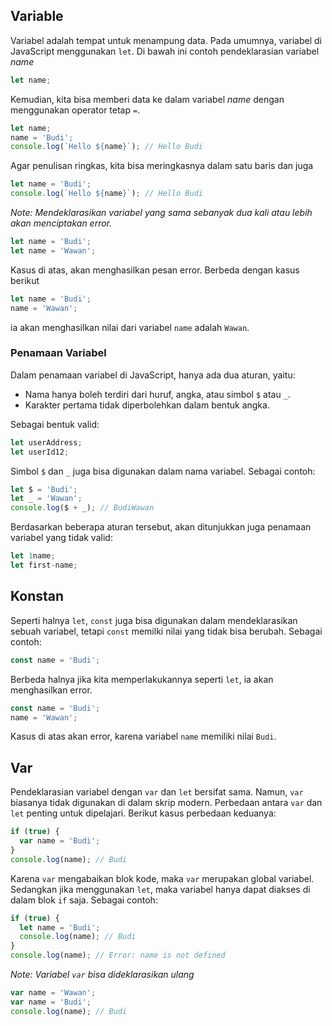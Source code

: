 ## Variable

Variabel adalah tempat untuk menampung data. Pada umumnya, variabel di JavaScript menggunakan `let`. Di bawah ini contoh pendeklarasian variabel _name_

```js
let name;
```

Kemudian, kita bisa memberi data ke dalam variabel _name_ dengan menggunakan operator tetap `=`.

```js
let name;
name = 'Budi';
console.log(`Hello ${name}`); // Hello Budi
```

Agar penulisan ringkas, kita bisa meringkasnya dalam satu baris dan juga

```js
let name = 'Budi';
console.log(`Hello ${name}`); // Hello Budi
```

_Note: Mendeklarasikan variabel yang sama sebanyak dua kali atau lebih akan menciptakan error._

```js
let name = 'Budi';
let name = 'Wawan';
```

Kasus di atas, akan menghasilkan pesan error. Berbeda dengan kasus berikut

```js
let name = 'Budi';
name = 'Wawan';
```

ia akan menghasilkan nilai dari variabel `name` adalah `Wawan`.

### Penamaan Variabel

Dalam penamaan variabel di JavaScript, hanya ada dua aturan, yaitu:

- Nama hanya boleh terdiri dari huruf, angka, atau simbol `$` atau `_`.
- Karakter pertama tidak diperbolehkan dalam bentuk angka.

Sebagai bentuk valid:

```js
let userAddress;
let userId12;
```

Simbol `$` dan `_` juga bisa digunakan dalam nama variabel. Sebagai contoh:

```js
let $ = 'Budi';
let _ = 'Wawan';
console.log($ + _); // BudiWawan
```

Berdasarkan beberapa aturan tersebut, akan ditunjukkan juga penamaan variabel yang tidak valid:

```js
let 1name;
let first-name;
```

## Konstan

Seperti halnya `let`, `const` juga bisa digunakan dalam mendeklarasikan sebuah variabel, tetapi `const` memilki nilai yang tidak bisa berubah. Sebagai contoh:

```js
const name = 'Budi';
```

Berbeda halnya jika kita memperlakukannya seperti `let`, ia akan menghasilkan error.

```js
const name = 'Budi';
name = 'Wawan';
```

Kasus di atas akan error, karena variabel `name` memiliki nilai `Budi`.

## Var

Pendeklarasian variabel dengan `var` dan `let` bersifat sama. Namun, `var` biasanya tidak digunakan di dalam skrip modern. Perbedaan antara `var` dan `let` penting untuk dipelajari. Berikut kasus perbedaan keduanya:

```js
if (true) {
  var name = 'Budi';
}
console.log(name); // Budi
```

Karena `var` mengabaikan blok kode, maka `var` merupakan global variabel.
Sedangkan jika menggunakan `let`, maka variabel hanya dapat diakses di dalam blok `if` saja. Sebagai contoh:

```js
if (true) {
  let name = 'Budi';
  console.log(name); // Budi
}
console.log(name); // Error: name is not defined
```

_Note: Variabel `var` bisa dideklarasikan ulang_

```js
var name = 'Wawan';
var name = 'Budi';
console.log(name); // Budi
```
